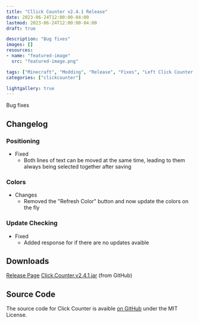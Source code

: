 ```yaml
---
title: "Cllick Counter v2.4.1 Release"
date: 2023-06-24T12:00:00-04:00
lastmod: 2023-06-24T12:00:00-04:00
draft: true

description: "Bug fixes"
images: []
resources:
- name: "featured-image"
  src: "featured-image.png"

tags: ["Minecraft", "Modding", "Release", "Fixes", "Left Click Counter Mod", "Click Counter"]
categories: ["clickcounter"]

lightgallery: true
---
```


Bug fixes

<!--more-->

## Changelog

### Positioning
  - Fixed
    - Both lines of text can be moved at the same time, leading to them always being selected together after saving

### Colors
  - Changes
    - Removed the "Refresh Color" button and now update the colors on the fly

### Update Checking
  - Fixed
    - Added response for if there are no updates avaible

## Downloads
[Release Page](https://github.com/joshuafhiggins/clickcounter/releases/tag/v2.4.1)
[Click.Counter.v2.4.1.jar](https://github.com/joshuafhiggins/clickcounter/releases/download/v2.4.1/Click.Counter.v2.4.1.jar) (from GitHub)

## Source Code
The source code for Click Counter is avaible [on GitHub](https://github.com/joshuafhiggins/clickcounter/) under the MIT License.